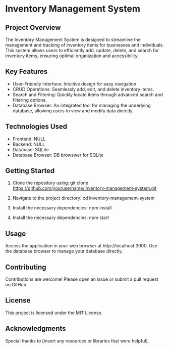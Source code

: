 # Inventory Management System

## Project Overview
The Inventory Management System is designed to streamline the management and tracking of inventory items for businesses and individuals. This system allows users to efficiently add, update, delete, and search for inventory items, ensuring optimal organization and accessibility.

## Key Features
- User-Friendly Interface: Intuitive design for easy navigation.
- CRUD Operations: Seamlessly add, edit, and delete inventory items.
- Search and Filtering: Quickly locate items through advanced search and filtering options.
- Database Browser: An integrated tool for managing the underlying database, allowing users to view and modify data directly.

## Technologies Used
- Frontend: NULL
- Backend: NULL
- Database: SQLite
- Database Browser: DB browswer for SQLite

## Getting Started
1. Clone the repository using:
    git clone https://github.com/yourusername/inventory-management-system.git
   
2. Navigate to the project directory:
    cd inventory-management-system

3. Install the necessary dependencies:
    npm install

4. Install the necessary dependencies:
    npm start

## Usage
Access the application in your web browser at http://localhost:3000. Use the database browser to manage your database directly.

## Contributing
Contributions are welcome! Please open an issue or submit a pull request on GitHub.

## License
This project is licensed under the MIT License.

## Acknowledgments
Special thanks to [insert any resources or libraries that were helpful].